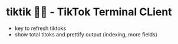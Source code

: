 # tiktik 📱🥴 - TikTok Terminal CLient

- key to refresh tiktoks
- show total titoks and prettify output (indexing, more fields)